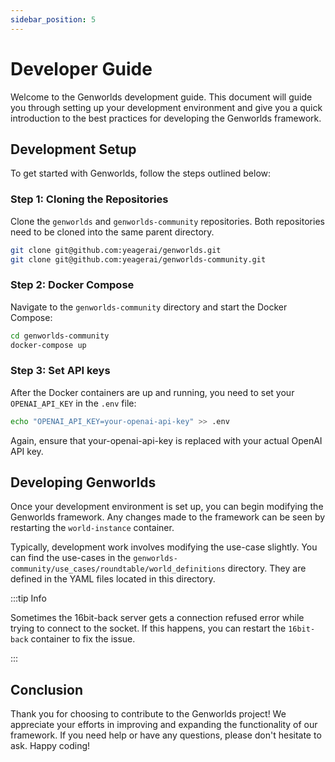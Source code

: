 ```yaml
---
sidebar_position: 5
---
```


# Developer Guide

Welcome to the Genworlds development guide. This document will guide you through setting up your development environment and give you a quick introduction to the best practices for developing the Genworlds framework.

## Development Setup

To get started with Genworlds, follow the steps outlined below:

### Step 1: Cloning the Repositories

Clone the `genworlds` and `genworlds-community` repositories. Both repositories need to be cloned into the same parent directory.

```bash
git clone git@github.com:yeagerai/genworlds.git
git clone git@github.com:yeagerai/genworlds-community.git
```

### Step 2: Docker Compose

Navigate to the `genworlds-community` directory and start the Docker Compose:

```bash
cd genworlds-community
docker-compose up
```

### Step 3: Set API keys

After the Docker containers are up and running, you need to set your `OPENAI_API_KEY` in the `.env` file:

```bash
echo "OPENAI_API_KEY=your-openai-api-key" >> .env
```

Again, ensure that your-openai-api-key is replaced with your actual OpenAI API key.

## Developing Genworlds

Once your development environment is set up, you can begin modifying the Genworlds framework. Any changes made to the framework can be seen by restarting the `world-instance` container.

Typically, development work involves modifying the use-case slightly. You can find the use-cases in the `genworlds-community/use_cases/roundtable/world_definitions` directory. They are defined in the YAML files located in this directory.

:::tip Info

Sometimes the 16bit-back server gets a connection refused error while trying to connect to the socket. If this happens, you can restart the `16bit-back` container to fix the issue.

:::

## Conclusion

Thank you for choosing to contribute to the Genworlds project! We appreciate your efforts in improving and expanding the functionality of our framework. If you need help or have any questions, please don't hesitate to ask. Happy coding!
